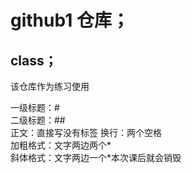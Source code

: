 # github1 仓库；
## class；
该仓库作为练习使用

一级标题：#  
二级标题：##  
正文：直接写没有标签 
换行：两个空格  
加粗格式：文字两边两个*  
斜体格式：文字两边一个*本次课后就会销毁    


